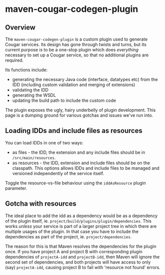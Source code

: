 # maven-cougar-codegen-plugin

## Overview

The `maven-cougar-codegen-plugin` is a custom plugin used to generate Cougar services. Its design has gone through twists and turns, but its current purpose is to be a one-stop plugin which does _everything_ necessary to set up a Cougar service, so that no additional plugins are required.

Its functions include:

* generating the necessary Java code (interface, datatypes etc) from the IDD (including custom validation and merging of extensions)
* validating the IDD
* generating the WSDL
* updating the build path to include the custom code

The plugin exposes the ugly, hairy underbelly of plugin development. This page is a dumping ground for various gotchas
and issues we've run into.

## Loading IDDs and include files as resources

You can load IDDs in one of two ways:

* as files - the IDD, the extension and any include files should be in `/src/main/resources`.
* as resources - the IDD, extension and include files should be on the classpath. This options allows IDDs and include
files to be managed and versioned independently of the service itself.

Toggle the resource-vs-file behaviour using the `iddAsResource` plugin parameter.

## Gotcha with resources

The ideal place to add the idd as a dependency would be as a dependency of the plugin itself, ie. `project/build/plugins/plugin/dependencies`. This works _unless_ your service is part of a larger project tree in which there are multiple usages of the plugin. In that case you have to include the dependencies as part of the project, ie. `project/dependencies`.

The reason for this is that Maven resolves the dependencies for the plugin once. If you have project A and project B with corresponding plugin dependencies of `projectA-idd` and `projectB-idd`, then Maven will ignore the second set of dependencies, and both projects will have access to only (say) `projectA-idd`, causing project B to fail with 'resource not found' errors.
